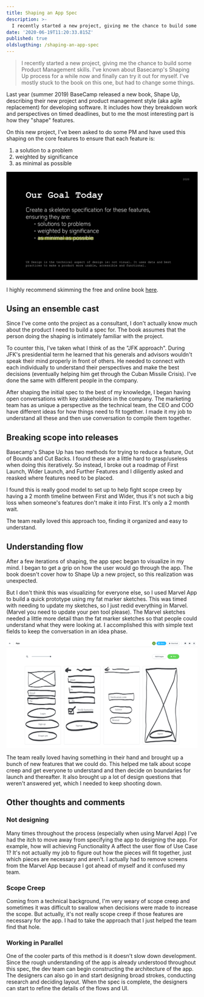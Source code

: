 ```yaml
---
title: Shaping an App Spec
description: >-
  I recently started a new project, giving me the chance to build some Product Management skills. I've known about Basecamp's Shaping Up process for a while now and finally can try it out for myself. I've mostly stuck to the book on this one, but had to change some things.
date: '2020-06-19T11:20:33.815Z'
published: true
oldslugthing: /shaping-an-app-spec
---
```


> I recently started a new project, giving me the chance to build some Product Management skills. I've known about Basecamp's Shaping Up process for a while now and finally can try it out for myself. I've mostly stuck to the book on this one, but had to change some things.

Last year (summer 2019) BaseCamp released a new book, Shape Up, describing their new project and product management style (aka agile replacement) for developing software. It includes how they breakdown work and perspectives on timed deadlines, but to me the most interesting part is how they "shape" features.

On this new project, I've been asked to do some PM and have used this shaping on the core features to ensure that each feature is:

1. a solution to a problem
2. weighted by significance 
3. as minimal as possible

![Presentation slide showing the aforementioned 3 goals.](./goal.jpg)

I highly recommend skimming the free and online book [here](https://basecamp.com/shapeup/webbook). 

## Using an ensemble cast

Since I've come onto the project as a consultant, I don't actually know much about the product I need to build a spec for. The book assumes that the person doing the shaping is intimately familiar with the project. 

To counter this, I've taken what I think of as the "JFK approach". During JFK's presidential term he learned that his generals and advisors wouldn't speak their mind properly in front of others. He needed to connect with each individually to understand their perspectives and make the best decisions (eventually helping him get through the Cuban Missile Crisis). I've done the same with different people in the company.

After shaping the initial spec to the best of my knowledge, I began having open conversations with key stakeholders in the company. The marketing team has as unique a perspective as the technical team, the CEO and COO have different ideas for how things need to fit together. I made it my job to understand all these and then use conversation to compile them together. 

## Breaking scope into releases

Basecamp's Shape Up has two methods for trying to reduce a feature, Out of Bounds and Cut Backs. I found these are a little hard to grasp/useless when doing this iteratively. So instead, I broke out a roadmap of First Launch, Wider Launch, and Further Features and I diligently asked and reasked where features need to be placed.

I found this is really good model to set up to help fight scope creep by having a 2 month timeline between First and Wider, thus it's not such a big loss when someone's features don't make it into First. It's only a 2 month wait. 

The team really loved this approach too, finding it organized and easy to understand. 

## Understanding flow

After a few iterations of shaping, the app spec began to visualize in my mind. I began to get a grip on how the user would go through the app. The book doesn't cover how to Shape Up a new project, so this realization was unexpected.

But I don't think this was visualizing for everyone else, so I used Marvel App to build a quick prototype using my fat marker sketches. This was timed with needing to update my sketches, so I just redid everything in Marvel. (Marvel you need to update your pen tool please). The Marvel sketches needed a little more detail than the fat marker sketches so that people could understand what they were looking at. I accomplished this with simple text fields to keep the conversation in an idea phase. 

![Screenshot of Marvel App showing a couple screens](./marvelapp.png)

The team really loved having something in their hand and brought up a bunch of new features that we could do. This helped me talk about scope creep and get everyone to understand and then decide on boundaries for launch and thereafter. It also brought up a lot of design questions that weren't answered yet, which I needed to keep shooting down.

## Other thoughts and comments

### Not designing

Many times throughout the process (especially when using Marvel App) I've had the itch to move away from specifying the app to designing the app. For example, how will achieving Functionality A affect the user flow of Use Case 1? It's not actually my job to figure out how the pieces will fit together, just which pieces are necessary and aren't. I actually had to remove screens from the Marvel App because I got ahead of myself and it confused my team.

### Scope Creep

Coming from a technical background, I'm very weary of scope creep and sometimes it was difficult to swallow when decisions were made to increase the scope. But actually, it's not really scope creep if those features are necessary for the app. I had to take the approach that I just helped the team find that hole.

### Working in Parallel

One of the cooler parts of this method is it doesn't slow down development. Since the rough understanding of the app is already understood throughout this spec, the dev team can begin constructing the architecture of the app. The designers can also go in and start designing broad strokes, conducting research and deciding layout. When the spec is complete, the designers can start to refine the details of the flows and UI.

